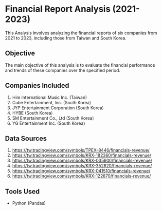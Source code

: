 # Financial Report Analysis (2021-2023)

This Analysis involves analyzing the financial reports of six companies from 2021 to 2023, including those from Taiwan and South Korea.

## Objective
The main objective of this analysis is to evaluate the financial performance and trends of these companies over the specified period.

## Companies Included
1. Him International Music Inc. (Taiwan)
2. Cube Entertainment, Inc. (South Korea)
3. JYP Entertainment Corporation (South Korea)
4. HYBE (South Korea)
5. SM Entertainment Co., Ltd (South Korea)
6. YG Entertainment Inc. (South Korea)

## Data Sources
1. https://tw.tradingview.com/symbols/TPEX-8446/financials-revenue/
2. https://tw.tradingview.com/symbols/KRX-182360/financials-revenue/
3. https://tw.tradingview.com/symbols/KRX-035900/financials-revenue/
4. https://tw.tradingview.com/symbols/KRX-352820/financials-revenue/
5. https://tw.tradingview.com/symbols/KRX-041510/financials-revenue/
6. https://tw.tradingview.com/symbols/KRX-122870/financials-revenue/

## Tools Used
- Python (Pandas)
